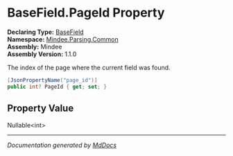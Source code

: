 ﻿<!--  
  <auto-generated>   
    The contents of this file were generated by a tool.  
    Changes to this file may be list if the file is regenerated  
  </auto-generated>   
-->

# BaseField.PageId Property

**Declaring Type:** [BaseField](../index.md)  
**Namespace:** [Mindee.Parsing.Common](../../index.md)  
**Assembly:** Mindee  
**Assembly Version:** 1.1.0

The index of the page where the current field was found.

```csharp
[JsonPropertyName("page_id")]
public int? PageId { get; set; }
```

## Property Value

Nullable\<int\>

___

*Documentation generated by [MdDocs](https://github.com/ap0llo/mddocs)*
